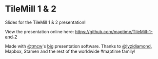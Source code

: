 TileMill 1 & 2
====================

Slides for the TileMill 1 & 2 presentation!

View the presentation online here: https://github.com/maptime/TileMill-1-and-2

Made with [@tmcw](https://github.com/tmcw)'s [big](http://macwright.org/big/) presentation software. Thanks to [@lyzidiamond](https://github.com/lyzidiamond), Mapbox, Stamen and the rest of the worldwide #maptime family!
